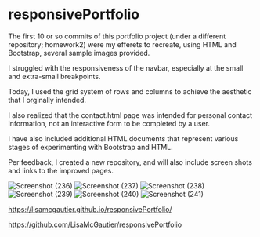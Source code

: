 # responsivePortfolio

The first 10 or so commits of this portfolio project (under a different repository; homework2) were my efferets to recreate, using HTML and Bootstrap, several sample images provided.

I struggled with the responsiveness of the navbar, especially at the small and extra-small breakpoints.

Today, I used the grid system of rows and columns to achieve the aesthetic that I orginally intended.

I also realized that the contact.html page was intended for personal contact information, not an interactive form to be completed by a user.

I have also included additional HTML documents that represent various stages of experimenting with Bootstrap and HTML.

Per feedback, I created a new repository, and will also include screen shots and links to the improved pages.

![Screenshot (236)](https://user-images.githubusercontent.com/62854999/87210802-e21b6680-c2e4-11ea-89eb-9d4dc7deb2d4.png)
![Screenshot (237)](https://user-images.githubusercontent.com/62854999/87210805-e2b3fd00-c2e4-11ea-92ca-73e101c52177.png)
![Screenshot (238)](https://user-images.githubusercontent.com/62854999/87210807-e2b3fd00-c2e4-11ea-81cc-63e40628a48e.png)
![Screenshot (239)](https://user-images.githubusercontent.com/62854999/87210808-e34c9380-c2e4-11ea-8ac9-a389a7577ff4.png)
![Screenshot (240)](https://user-images.githubusercontent.com/62854999/87210809-e34c9380-c2e4-11ea-83e7-f845afdcdbde.png)
![Screenshot (241)](https://user-images.githubusercontent.com/62854999/87210810-e3e52a00-c2e4-11ea-9ae4-409973fa10bb.png)


https://lisamcgautier.github.io/responsivePortfolio/

https://github.com/LisaMcGautier/responsivePortfolio
